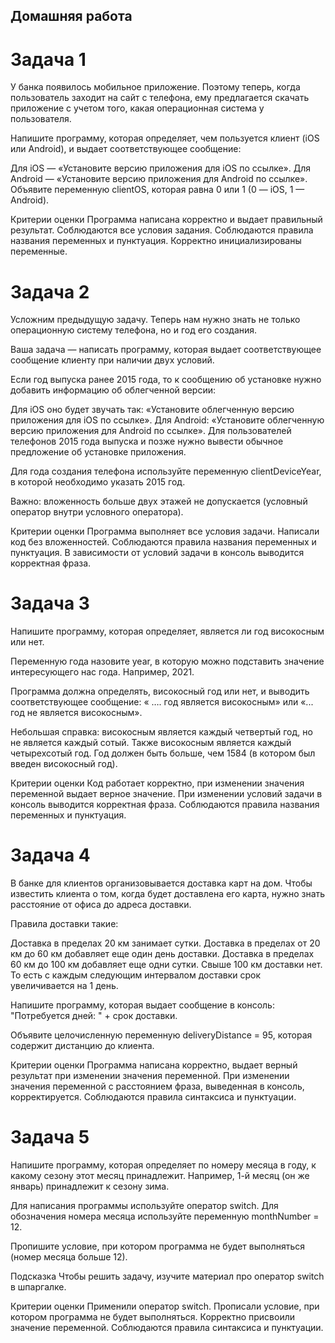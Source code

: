 ## Домашняя работа 
# Задача 1
У банка появилось мобильное приложение. Поэтому теперь, когда пользователь заходит на сайт с телефона, ему предлагается скачать приложение с учетом того, какая операционная система у пользователя.

Напишите программу, которая определяет, чем пользуется клиент (iOS или Android), и выдает соответствующее сообщение:

Для iOS — «Установите версию приложения для iOS по ссылке».
Для Android — «Установите версию приложения для Android по ссылке».
Объявите переменную clientOS, которая равна 0 или 1 (0 — iOS, 1 — Android).


Критерии оценки
 Программа написана корректно и выдает правильный результат.
 Соблюдаются все условия задания.
 Соблюдаются правила названия переменных и пунктуация.
 Корректно инициализированы переменные.

# Задача 2
Усложним предыдущую задачу. Теперь нам нужно знать не только операционную систему телефона, но и год его создания.

Ваша задача — написать программу, которая выдает соответствующее сообщение клиенту при наличии двух условий.

Если год выпуска ранее 2015 года, то к сообщению об установке нужно добавить информацию об облегченной версии:

Для iOS оно будет звучать так: «Установите облегченную версию приложения для iOS по ссылке».
Для Android: «Установите облегченную версию приложения для Android по ссылке».
Для пользователей телефонов 2015 года выпуска и позже нужно вывести обычное предложение об установке приложения.

Для года создания телефона используйте переменную clientDeviceYear, в которой необходимо указать 2015 год.

Важно: вложенность больше двух этажей не допускается (условный оператор внутри условного оператора).


 Критерии оценки
 Программа выполняет все условия задачи.
 Написали код без вложенностей.
 Соблюдаются правила названия переменных и пунктуация.
 В зависимости от условий задачи в консоль выводится корректная фраза.

# Задача 3
Напишите программу, которая определяет, является ли год високосным или нет.

Переменную года назовите year, в которую можно подставить значение интересующего нас года. Например, 2021.

Программа должна определять, високосный год или нет, и выводить соответствующее сообщение: « …. год является високосным» или «... год не является високосным».

Небольшая справка: високосным является каждый четвертый год, но не является каждый сотый. Также високосным является каждый четырехсотый год. Год должен быть больше, чем 1584 (в котором был введен високосный год).


 Критерии оценки
 Код работает корректно, при изменении значения переменной выдает верное значение.
 При изменении условий задачи в консоль выводится корректная фраза.
 Соблюдаются правила названия переменных и пунктуация.

# Задача 4
В банке для клиентов организовывается доставка карт на дом. Чтобы известить клиента о том, когда будет доставлена его карта, нужно знать расстояние от офиса до адреса доставки.

Правила доставки такие:

Доставка в пределах 20 км занимает сутки.
Доставка в пределах от 20 км до 60 км добавляет еще один день доставки.
Доставка в пределах 60 км до 100 км добавляет еще одни сутки.
Свыше 100 км доставки нет.
То есть с каждым следующим интервалом доставки срок увеличивается на 1 день.

Напишите программу, которая выдает сообщение в консоль: "Потребуется дней: " + срок доставки.

Объявите целочисленную переменную deliveryDistance = 95, которая содержит дистанцию до клиента.


Критерии оценки
 Программа написана корректно, выдает верный результат при изменении значения переменной.
 При изменении значения переменной с расстоянием фраза, выведенная в консоль, корректируется.
 Соблюдаются правила синтаксиса и пунктуации.

# Задача 5
Напишите программу, которая определяет по номеру месяца в году, к какому сезону этот месяц принадлежит. Например, 1-й месяц (он же январь) принадлежит к сезону зима.

Для написания программы используйте оператор switch. Для обозначения номера месяца используйте переменную monthNumber = 12.

Пропишите условие, при котором программа не будет выполняться (номер месяца больше 12).


Подсказка
Чтобы решить задачу, изучите материал про оператор switch в шпаргалке.

 Критерии оценки
 Применили оператор switch.
 Прописали условие, при котором программа не будет выполняться.
 Корректно присвоили значение переменной.
 Соблюдаются правила синтаксиса и пунктуации.
